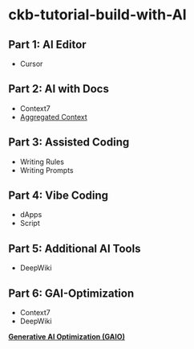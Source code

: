 # ckb-tutorial-build-with-AI

## Part 1: AI Editor

- Cursor

## Part 2: AI with Docs

- Context7
- [Aggregated Context](https://ckb-cookbook.vercel.app/awesome)

## Part 3: Assisted Coding

- Writing Rules
- Writing Prompts

## Part 4: Vibe Coding

- dApps
- Script

## Part 5: Additional AI Tools

- DeepWiki

## Part 6: GAI-Optimization

- Context7
- DeepWiki

[**Generative AI Optimization (GAIO)**](https://www.hotwireglobal.com/blog/what-is-generative-ai-optimization-gaio/)
